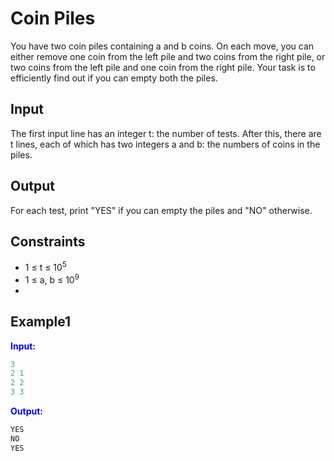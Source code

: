 # Coin Piles 

You have two coin piles containing a and b coins. On each move, you can either remove one coin from the left pile and two coins from the right pile, or two coins from the left pile and one coin from the right pile.
Your task is to efficiently find out if you can empty both the piles.

## Input
The first input line has an integer t: the number of tests.
After this, there are t lines, each of which has two integers a and b: the numbers of coins in the piles.

## Output
For each test, print "YES" if you can empty the piles and "NO" otherwise.  

## Constraints

- 1 &le; t &le; 10<sup>5</sup> 
- 1 &le; a, b &le; 10<sup>9</sup>
- 
## Example1
<font color="blue">**Input:**</font> 
```c++
3
2 1
2 2
3 3
```
<font color="blue">**Output:**</font>
```c++
YES
NO
YES
```

